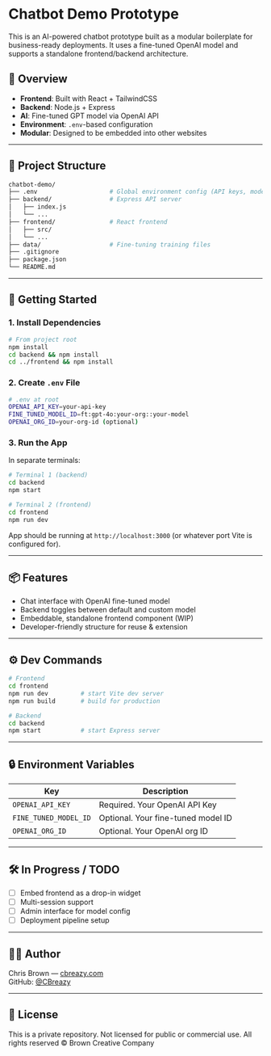 # Chatbot Demo Prototype

This is an AI-powered chatbot prototype built as a modular boilerplate for business-ready deployments. It uses a fine-tuned OpenAI model and supports a standalone frontend/backend architecture.

## 🧠 Overview

- **Frontend**: Built with React + TailwindCSS
- **Backend**: Node.js + Express
- **AI**: Fine-tuned GPT model via OpenAI API
- **Environment**: `.env`-based configuration
- **Modular**: Designed to be embedded into other websites

---

## 📁 Project Structure

```bash
chatbot-demo/
├── .env                    # Global environment config (API keys, model ID)
├── backend/                # Express API server
│   ├── index.js
│   └── ...
├── frontend/               # React frontend
│   ├── src/
│   └── ...
├── data/                   # Fine-tuning training files
├── .gitignore
├── package.json
└── README.md
```

---

## 🚀 Getting Started

### 1. Install Dependencies

```bash
# From project root
npm install
cd backend && npm install
cd ../frontend && npm install
```

### 2. Create `.env` File

```bash
# .env at root
OPENAI_API_KEY=your-api-key
FINE_TUNED_MODEL_ID=ft:gpt-4o:your-org::your-model
OPENAI_ORG_ID=your-org-id (optional)
```

### 3. Run the App

In separate terminals:

```bash
# Terminal 1 (backend)
cd backend
npm start

# Terminal 2 (frontend)
cd frontend
npm run dev
```

App should be running at `http://localhost:3000` (or whatever port Vite is configured for).

---

## 📦 Features

- Chat interface with OpenAI fine-tuned model
- Backend toggles between default and custom model
- Embeddable, standalone frontend component (WIP)
- Developer-friendly structure for reuse & extension

---

## ⚙️ Dev Commands

```bash
# Frontend
cd frontend
npm run dev         # start Vite dev server
npm run build       # build for production

# Backend
cd backend
npm start           # start Express server
```

---

## 🔒 Environment Variables

| Key                  | Description                        |
|----------------------|------------------------------------|
| `OPENAI_API_KEY`     | Required. Your OpenAI API Key      |
| `FINE_TUNED_MODEL_ID`| Optional. Your fine-tuned model ID |
| `OPENAI_ORG_ID`      | Optional. Your OpenAI org ID       |

---

## 🛠️ In Progress / TODO

- [ ] Embed frontend as a drop-in widget
- [ ] Multi-session support
- [ ] Admin interface for model config
- [ ] Deployment pipeline setup

---

## 👨‍💻 Author

Chris Brown — [cbreazy.com](https://cbreazy.com)  
GitHub: [@CBreazy](https://github.com/CBreazy)

---

## 📝 License

This is a private repository. Not licensed for public or commercial use.
All rights reserved © Brown Creative Company
